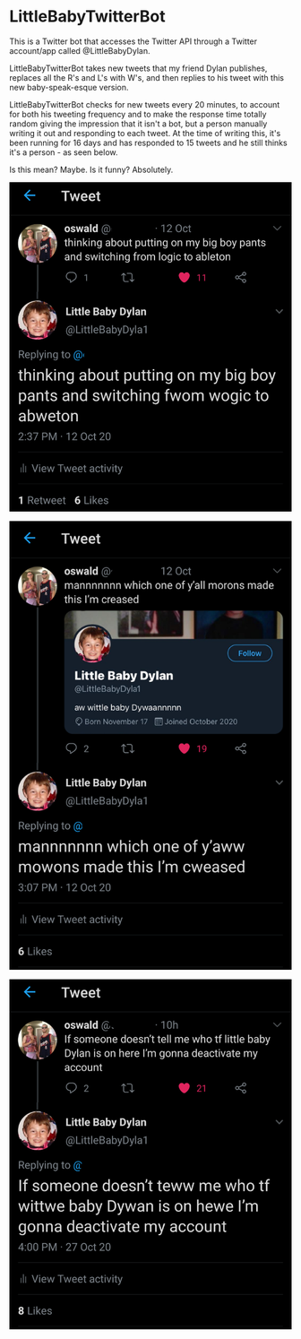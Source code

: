# LittleBabyTwitterBot
This is a Twitter bot that accesses the Twitter API through a Twitter account/app called @LittleBabyDylan. 

LittleBabyTwitterBot takes new tweets that my friend Dylan publishes, replaces all the R's and L's with W's, and then replies to his tweet with this new baby-speak-esque version.

LittleBabyTwitterBot checks for new tweets every 20 minutes, to account for both his tweeting frequency and to make the response time totally random giving the impression that it isn't a bot, but a person manually writing it out and responding to each tweet. At the time of writing this, it's been running for 16 days and has responded to 15 tweets and he still thinks it's a person - as seen below.

Is this mean? Maybe. Is it funny? Absolutely. 


![wogic](https://github.com/lmccay4/LittleBabyTwitterBot/blob/master/images/wogic.png?raw=true)

![cweased](https://github.com/lmccay4/LittleBabyTwitterBot/blob/master/images/cweased.png?raw=true)

![deactivate](https://github.com/lmccay4/LittleBabyTwitterBot/blob/master/images/deactivate.png?raw=true)


